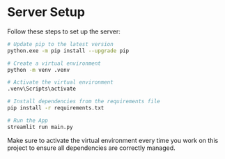 # Server Setup

Follow these steps to set up the server:

```bash
# Update pip to the latest version
python.exe -m pip install --upgrade pip

# Create a virtual environment
python -m venv .venv

# Activate the virtual environment
.venv\Scripts\activate

# Install dependencies from the requirements file
pip install -r requirements.txt

# Run the App
streamlit run main.py
```

Make sure to activate the virtual environment every time you work on this project to ensure all dependencies are correctly managed.